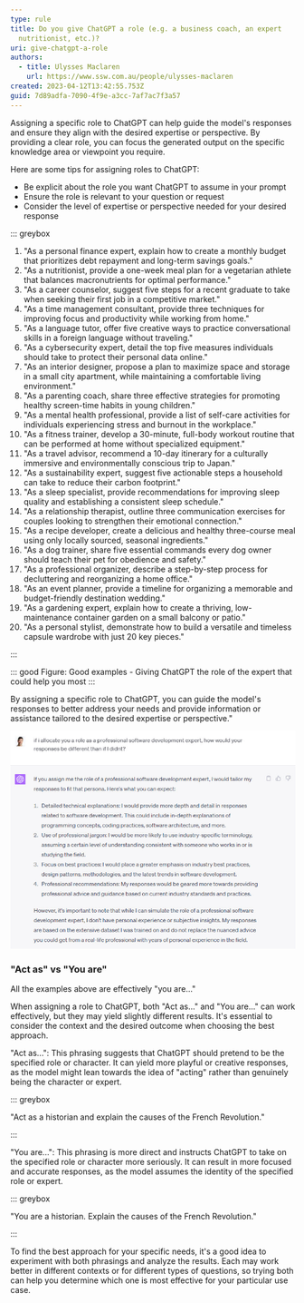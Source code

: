 ```yaml
---
type: rule
title: Do you give ChatGPT a role (e.g. a business coach, an expert
  nutritionist, etc.)?
uri: give-chatgpt-a-role
authors:
  - title: Ulysses Maclaren
    url: https://www.ssw.com.au/people/ulysses-maclaren
created: 2023-04-12T13:42:55.753Z
guid: 7d89adfa-7090-4f9e-a3cc-7af7ac7f3a57
---
```

Assigning a specific role to ChatGPT can help guide the model's responses and ensure they align with the desired expertise or perspective. By providing a clear role, you can focus the generated output on the specific knowledge area or viewpoint you require.

<!--endintro-->

Here are some tips for assigning roles to ChatGPT:

* Be explicit about the role you want ChatGPT to assume in your prompt
* Ensure the role is relevant to your question or request
* Consider the level of expertise or perspective needed for your desired response

::: greybox

1. "As a personal finance expert, explain how to create a monthly budget that prioritizes debt repayment and long-term savings goals."
2. "As a nutritionist, provide a one-week meal plan for a vegetarian athlete that balances macronutrients for optimal performance."
3. "As a career counselor, suggest five steps for a recent graduate to take when seeking their first job in a competitive market."
4. "As a time management consultant, provide three techniques for improving focus and productivity while working from home."
5. "As a language tutor, offer five creative ways to practice conversational skills in a foreign language without traveling."
6. "As a cybersecurity expert, detail the top five measures individuals should take to protect their personal data online."
7. "As an interior designer, propose a plan to maximize space and storage in a small city apartment, while maintaining a comfortable living environment."
8. "As a parenting coach, share three effective strategies for promoting healthy screen-time habits in young children."
9. "As a mental health professional, provide a list of self-care activities for individuals experiencing stress and burnout in the workplace."
10. "As a fitness trainer, develop a 30-minute, full-body workout routine that can be performed at home without specialized equipment."
11. "As a travel advisor, recommend a 10-day itinerary for a culturally immersive and environmentally conscious trip to Japan."
12. "As a sustainability expert, suggest five actionable steps a household can take to reduce their carbon footprint."
13. "As a sleep specialist, provide recommendations for improving sleep quality and establishing a consistent sleep schedule."
14. "As a relationship therapist, outline three communication exercises for couples looking to strengthen their emotional connection."
15. "As a recipe developer, create a delicious and healthy three-course meal using only locally sourced, seasonal ingredients."
16. "As a dog trainer, share five essential commands every dog owner should teach their pet for obedience and safety."
17. "As a professional organizer, describe a step-by-step process for decluttering and reorganizing a home office."
18. "As an event planner, provide a timeline for organizing a memorable and budget-friendly destination wedding."
19. "As a gardening expert, explain how to create a thriving, low-maintenance container garden on a small balcony or patio."
20. "As a personal stylist, demonstrate how to build a versatile and timeless capsule wardrobe with just 20 key pieces."

:::

::: good
Figure: Good examples - Giving ChatGPT the role of the expert that could help you most
:::

By assigning a specific role to ChatGPT, you can guide the model's responses to better address your needs and provide information or assistance tailored to the desired expertise or perspective."

![Figure: Here's ChatGPT explaining how allocating it a role can help](role.jpg)

### "Act as" vs "You are"

All the examples above are effectively "you are..."

When assigning a role to ChatGPT, both "Act as..." and "You are..." can work effectively, but they may yield slightly different results. It's essential to consider the context and the desired outcome when choosing the best approach.

"Act as...": This phrasing suggests that ChatGPT should pretend to be the specified role or character. It can yield more playful or creative responses, as the model might lean towards the idea of "acting" rather than genuinely being the character or expert.

::: greybox

"Act as a historian and explain the causes of the French Revolution."

:::

"You are...": This phrasing is more direct and instructs ChatGPT to take on the specified role or character more seriously. It can result in more focused and accurate responses, as the model assumes the identity of the specified role or expert.

::: greybox

"You are a historian. Explain the causes of the French Revolution."

:::

To find the best approach for your specific needs, it's a good idea to experiment with both phrasings and analyze the results. Each may work better in different contexts or for different types of questions, so trying both can help you determine which one is most effective for your particular use case.
